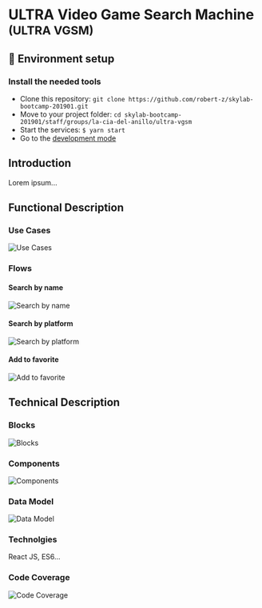 # **U**LTRA **V**ideo **G**ame **S**earch **M**achine <small>(ULTRA VGSM)</small>

## 🚀 Environment setup

### Install the needed tools
* Clone this repository: `git clone https://github.com/robert-z/skylab-bootcamp-201901.git`
* Move to your project folder: `cd skylab-bootcamp-201901/staff/groups/la-cia-del-anillo/ultra-vgsm`
* Start the services: `$ yarn start`
* Go to the [development mode](http://localhost:3000)

## Introduction

Lorem ipsum...

## Functional Description

### Use Cases

![Use Cases](images/use-cases.png)

### Flows

#### Search by name

![Search by name](images/search-by-name.png)

#### Search by platform

![Search by platform](images/search-by-platform.png)

#### Add to favorite

![Add to favorite](images/add-to-favorite.png)

## Technical Description

### Blocks

![Blocks](images/block.png)

### Components

![Components](images/components.png)


### Data Model

![Data Model](images/data-model.png)

### Technolgies

React JS, ES6...

### Code Coverage

![Code Coverage](images/code-coverage.png)